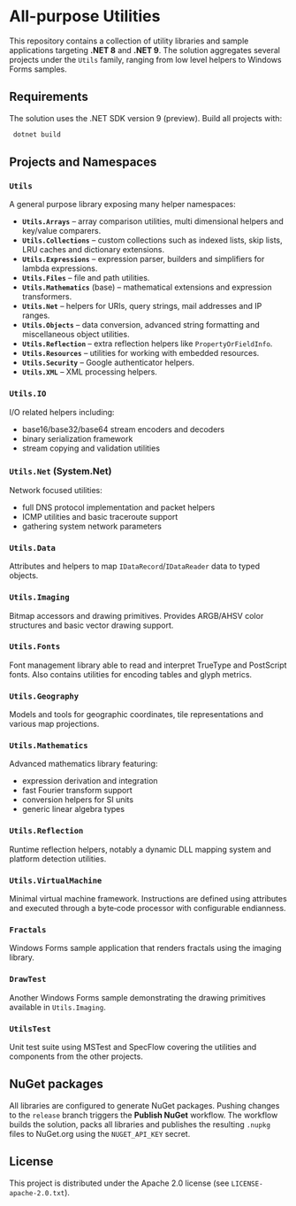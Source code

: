 # All-purpose Utilities

This repository contains a collection of utility libraries and sample applications targeting **.NET 8** and **.NET 9**. The solution aggregates several projects under the `Utils` family, ranging from low level helpers to Windows Forms samples.

## Requirements

The solution uses the .NET SDK version 9 (preview). Build all projects with:

```bash
 dotnet build
```

## Projects and Namespaces

### `Utils`
A general purpose library exposing many helper namespaces:
- **`Utils.Arrays`** – array comparison utilities, multi dimensional helpers and key/value comparers.
- **`Utils.Collections`** – custom collections such as indexed lists, skip lists, LRU caches and dictionary extensions.
- **`Utils.Expressions`** – expression parser, builders and simplifiers for lambda expressions.
- **`Utils.Files`** – file and path utilities.
- **`Utils.Mathematics`** (base) – mathematical extensions and expression transformers.
- **`Utils.Net`** – helpers for URIs, query strings, mail addresses and IP ranges.
- **`Utils.Objects`** – data conversion, advanced string formatting and miscellaneous object utilities.
- **`Utils.Reflection`** – extra reflection helpers like `PropertyOrFieldInfo`.
- **`Utils.Resources`** – utilities for working with embedded resources.
- **`Utils.Security`** – Google authenticator helpers.
- **`Utils.XML`** – XML processing helpers.

### `Utils.IO`
I/O related helpers including:
- base16/base32/base64 stream encoders and decoders
- binary serialization framework
- stream copying and validation utilities

### `Utils.Net` (System.Net)
Network focused utilities:
- full DNS protocol implementation and packet helpers
- ICMP utilities and basic traceroute support
- gathering system network parameters

### `Utils.Data`
Attributes and helpers to map `IDataRecord`/`IDataReader` data to typed objects.

### `Utils.Imaging`
Bitmap accessors and drawing primitives. Provides ARGB/AHSV color structures and basic vector drawing support.

### `Utils.Fonts`
Font management library able to read and interpret TrueType and PostScript fonts. Also contains utilities for encoding tables and glyph metrics.

### `Utils.Geography`
Models and tools for geographic coordinates, tile representations and various map projections.

### `Utils.Mathematics`
Advanced mathematics library featuring:
- expression derivation and integration
- fast Fourier transform support
- conversion helpers for SI units
- generic linear algebra types

### `Utils.Reflection`
Runtime reflection helpers, notably a dynamic DLL mapping system and platform detection utilities.

### `Utils.VirtualMachine`
Minimal virtual machine framework. Instructions are defined using attributes and executed through a byte‑code processor with configurable endianness.

### `Fractals`
Windows Forms sample application that renders fractals using the imaging library.

### `DrawTest`
Another Windows Forms sample demonstrating the drawing primitives available in `Utils.Imaging`.

### `UtilsTest`
Unit test suite using MSTest and SpecFlow covering the utilities and components from the other projects.

## NuGet packages

All libraries are configured to generate NuGet packages. Pushing changes to the
`release` branch triggers the **Publish NuGet** workflow. The workflow builds
the solution, packs all libraries and publishes the resulting `.nupkg` files to
NuGet.org using the `NUGET_API_KEY` secret.

## License

This project is distributed under the Apache 2.0 license (see `LICENSE-apache-2.0.txt`).
